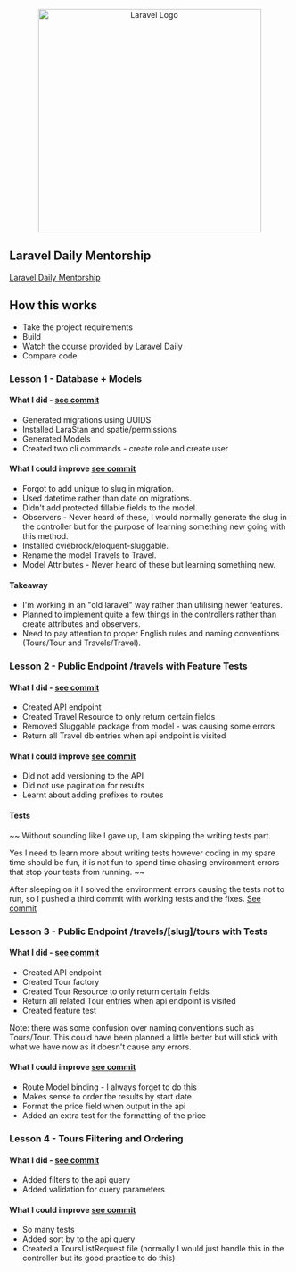 <p align="center"><a href="https://laravel.com" target="_blank"><img src="https://raw.githubusercontent.com/laravel/art/master/logo-lockup/5%20SVG/2%20CMYK/1%20Full%20Color/laravel-logolockup-cmyk-red.svg" width="400" alt="Laravel Logo"></a></p>

## Laravel Daily Mentorship

[Laravel Daily Mentorship](https://laraveldaily.com/lesson/travel-api/client-specification-into-plan-of-action)

## How this works

- Take the project requirements
- Build
- Watch the course provided by Laravel Daily
- Compare code 


### Lesson 1 - Database + Models

#### What I did - [see commit](https://github.com/stitchtrove/TravelApiWithLaravel/commit/a5c5ad7d1409a4ee78c9fbb4dbdd4a70d92d6275)

- Generated migrations using UUIDS 
- Installed LaraStan and spatie/permissions
- Generated Models
- Created two cli commands - create role and create user

#### What I could improve [see commit](https://github.com/stitchtrove/TravelApiWithLaravel/commit/d5e46207b04c319e8755ecc9ef008974ab4cb45e)

- Forgot to add unique to slug in migration.
- Used datetime rather than date on migrations.
- Didn't add protected fillable fields to the model.
- Observers - Never heard of these, I would normally generate the slug in the controller but for the purpose of learning something new going with this method. 
- Installed cviebrock/eloquent-sluggable.
- Rename the model Travels to Travel.
- Model Attributes - Never heard of these but learning something new.

#### Takeaway

- I'm working in an "old laravel" way rather than utilising newer features.
- Planned to implement quite a few things in the controllers rather than create attributes and observers.
- Need to pay attention to proper English rules and naming conventions (Tours/Tour and Travels/Travel).


### Lesson 2 - Public Endpoint /travels with Feature Tests

#### What I did - [see commit](https://github.com/stitchtrove/TravelApiWithLaravel/commit/74199d9909a4b553526e81e72e1fe2c57787772d)

- Created API endpoint
- Created Travel Resource to only return certain fields
- Removed Sluggable package from model - was causing some errors
- Return all Travel db entries when api endpoint is visited

#### What I could improve [see commit](https://github.com/stitchtrove/TravelApiWithLaravel/commit/68ae94e9333c23c6cc34688bbbec2a0219c068f9)

- Did not add versioning to the API
- Did not use pagination for results
- Learnt about adding prefixes to routes

#### Tests

~~ Without sounding like I gave up, I am skipping the writing tests part. 

Yes I need to learn more about writing tests however coding in my spare time should be fun, it is not fun to spend time chasing environment errors that stop your tests from running. ~~

After sleeping on it I solved the environment errors causing the tests not to run, so I pushed a third commit with working tests and the fixes. [See commit](https://github.com/stitchtrove/TravelApiWithLaravel/commit/f228c0b819bf9a3b573861c7c3a7beb2d73d69b2)

### Lesson 3 - Public Endpoint /travels/[slug]/tours with Tests

#### What I did - [see commit](https://github.com/stitchtrove/TravelApiWithLaravel/commit/28258f40ac56071296ed52274b25bc7bb61cf61e)

- Created API endpoint
- Created Tour factory
- Created Tour Resource to only return certain fields
- Return all related Tour entries when api endpoint is visited
- Created feature test 

Note: there was some confusion over naming conventions such as Tours/Tour. This could have been planned a little better but will stick with what we have now as it doesn't cause any errors. 

#### What I could improve [see commit](https://github.com/stitchtrove/TravelApiWithLaravel/commit/3938393d2033027607021f287f7ba027ae6b5696)

- Route Model binding - I always forget to do this 
- Makes sense to order the results by start date
- Format the price field when output in the api
- Added an extra test for the formatting of the price

### Lesson 4 - Tours Filtering and Ordering

#### What I did - [see commit](https://github.com/stitchtrove/TravelApiWithLaravel/commit/f2b56492beb9ec4afb9a04f821949655b7adcc49)

- Added filters to the api query
- Added validation for query parameters

#### What I could improve [see commit](https://github.com/stitchtrove/TravelApiWithLaravel/commit/14c753a7f81a09e228aad805be09f8220f708503)

- So many tests 
- Added sort by to the api query
- Created a ToursListRequest file (normally I would just handle this in the controller but its good practice to do this)
